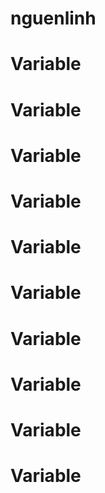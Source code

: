 # nguenlinh
# Variable
# Variable
# Variable
# Variable
# Variable
# Variable
# Variable
# Variable
# Variable
# Variable
